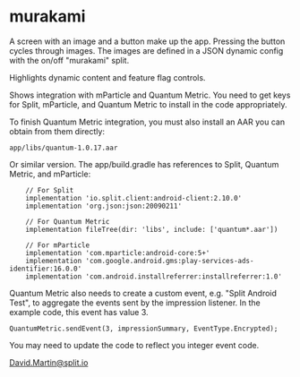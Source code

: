 # murakami

A screen with an image and a button make up the app.  Pressing the button cycles through images.  The images are defined in a JSON dynamic config with the on/off "murakami" split.

Highlights dynamic content and feature flag controls.

Shows integration with mParticle and Quantum Metric.  You need to get keys for Split, mParticle, and Quantum Metric to install in the code appropriately.

To finish Quantum Metric integration, you must also install an AAR you can obtain from them directly:

```
app/libs/quantum-1.0.17.aar
```

Or similar version.  The app/build.gradle has references to Split, Quantum Metric, and mParticle:

```
    // For Split
    implementation 'io.split.client:android-client:2.10.0'
    implementation 'org.json:json:20090211'

    // For Quantum Metric
    implementation fileTree(dir: 'libs', include: ['quantum*.aar'])

    // For mParticle
    implementation 'com.mparticle:android-core:5+'
    implementation 'com.google.android.gms:play-services-ads-identifier:16.0.0'
    implementation 'com.android.installreferrer:installreferrer:1.0'
 ```

Quantum Metric also needs to create a custom event, e.g. "Split Android Test", to aggregate the events sent by the impression listener.  In the example code, this event has value 3.

```
QuantumMetric.sendEvent(3, impressionSummary, EventType.Encrypted);
```

You may need to update the code to reflect you integer event code.

David.Martin@split.io
